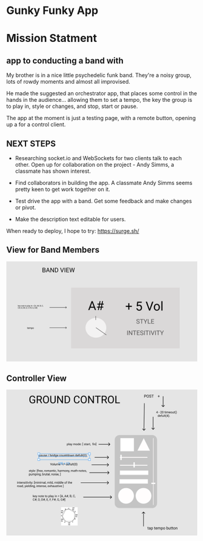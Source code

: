 # Gunky Funky App

# Mission Statment
## app to conducting a band with

My brother is in a nice little psychedelic funk band. They're a noisy group, lots of rowdy moments and almost all improvised.

He made the suggested an orchestrator app, that places some control in the hands in the audience... allowing them to set a tempo, the key the group is to play in, style or changes, and stop, start or pause. 

The app at the moment is just a testing page, with a remote button, opening up a for a control client.

## NEXT STEPS

* Researching socket.io and WebSockets for two clients talk to each other.
Open up for collaboration on the project - Andy Simms, a classmate has shown interest.

* Find collaborators in building the app. A classmate Andy Simms seems pretty keen to get work together on it.

* Test drive the app with a band. Get some feedback and make changes or pivot.

* Make the description text editable for users. 

When ready to deploy, I hope to try: https://surge.sh/

## View for Band Members
![](image/shuttle_panel.png)


## Controller View
![](image/ground_control.png)




